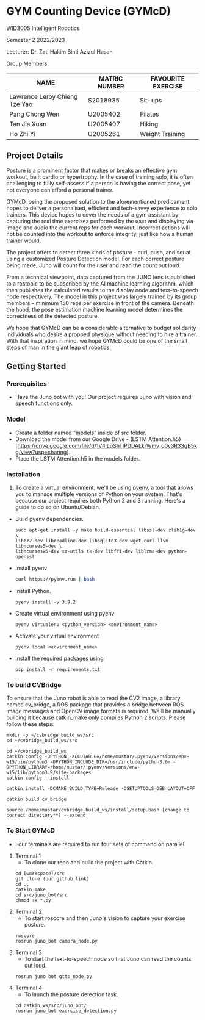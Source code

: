 
# GYM Counting Device (GYMcD)

WID3005 Intelligent Robotics

Semester 2 2022/2023

Lecturer: Dr. Zati Hakim Binti Azizul Hasan

Group Members: 

| NAME                           | MATRIC NUMBER  | FAVOURITE EXERCISE  |
|--------------------------------|----------------|---------------------|
| Lawrence Leroy Chieng Tze Yao  | S2018935       | Sit-ups             |
| Pang Chong Wen                 | U2005402       | Pilates             |
| Tan Jia Xuan                   | U2005407       | Hiking              |
| Ho Zhi Yi                      | U2005261       | Weight Training     |

## Project Details 

Posture is a prominent factor that makes or breaks an effective gym workout, be it cardio or hypertrophy. In the case of training solo, it is often challenging to fully self-assess if a person is having the correct pose, yet not everyone can afford a personal trainer.

GYMcD, being the proposed solution to the aforementioned predicament, hopes to deliver a personalised, efficient and tech-savvy experience to solo trainers. This device hopes to cover the needs of a gym assistant by capturing the real time exercises performed by the user and displaying via image and audio the current reps for each workout. Incorrect actions will not be counted into the workout to enforce integrity, just like how a human trainer would. 

The project offers to detect three kinds of posture - curl, push, and squat using a customized Posture Detection model. For each correct posture being made, Juno will count for the user and read the count out loud.

From a technical viewpoint, data captured from the JUNO lens is published to a rostopic to be subscribed by the AI machine learning algorithm, which then publishes the calculated results to the display node and text-to-speech node respectively. The model in this project was largely trained by its group members – minimum 150 reps per exercise in front of the camera. Beneath the hood, the pose estimation machine learning model determines the correctness of the detected posture.   

We hope that GYMcD can be a considerable alternative to budget solidarity individuals who desire a propped physique without needing to hire a trainer. With that inspiration in mind, we hope GYMcD could be one of the small steps of man in the giant leap of robotics.

## Getting Started

### Prerequisites
- Have the Juno bot with you! Our project requires Juno with vision and speech functions only.

### Model
- Create a folder named "models" inside of src folder.
- Download the model from our Google Drive - (LSTM Attention.h5)[https://drive.google.com/file/d/1V4iLpShTlPDDALkrWmv_q0v3R33gB5kg/view?usp=sharing].
- Place the LSTM Attention.h5 in the models folder.

### Installation 

1. To create a virtual environment, we'll be using [pyenv](https://github.com/pyenv/pyenv), a tool that allows you to manage multiple versions of Python on your system. That's because our project requires both Python 2 and 3 running. Here's a guide to do so on Ubuntu/Debian.
- Build pyenv dependencies.
    ```shell
    sudo apt-get install -y make build-essential libssl-dev zlib1g-dev \
    libbz2-dev libreadline-dev libsqlite3-dev wget curl llvm libncurses5-dev \
    libncursesw5-dev xz-utils tk-dev libffi-dev liblzma-dev python-openssl
    ```
- Install pyenv
    ```bash
    curl https://pyenv.run | bash
    ```
- Install Python.
    ```shell
    pyenv install -v 3.9.2
    ```
- Create virtual environment using pyenv
    ```shell
    pyenv virtualenv <python_version> <environment_name>
    ```
- Activate your virtual environment
    ```shell
    pyenv local <environment_name>
    ```
- Install the required packages using 
    ```shell
    pip install -r requirements.txt
    ```

### To build CVBridge 
To ensure that the Juno robot is able to read the CV2 image, a library named cv_bridge, a ROS package that provides a bridge between ROS image messages and OpenCV image formats is required. We'll be manually building it because catkin_make only compiles Python 2 scripts. Please follow these steps: 
```shell
mkdir -p ~/cvbridge_build_ws/src
cd ~/cvbridge_build_ws/src

cd ~/cvbridge_build_ws
catkin config -DPYTHON_EXECUTABLE=/home/mustar/.pyenv/versions/env-w15/bin/python3 -DPYTHON_INCLUDE_DIR=/usr/include/python3.6m -DPYTHON_LIBRARY=/home/mustar/.pyenv/versions/env-w15/lib/python3.9/site-packages
catkin config --install

catkin install -DCMAKE_BUILD_TYPE=Release -DSETUPTOOLS_DEB_LAYOUT=OFF

catkin build cv_bridge

source /home/mustar/cvbridge_build_ws/install/setup.bash [change to correct directory**] --extend
```

### To Start GYMcD

- Four terminals are required to run four sets of command on parallel. 

1. Terminal 1
    - To clone our repo and build the project with Catkin.
    ```shell
    cd [workspace]/src
    git clone (our github link)
    cd ..
    catkin_make
    cd src/juno_bot/src
    chmod +x *.py
    ```
2. Terminal 2
    - To start roscore and then Juno's vision to capture your exercise posture.
    ```shell
    roscore
    rosrun juno_bot camera_node.py 
    ```
3. Terminal 3
    - To start the text-to-speech node so that Juno can read the counts out loud.
    ```shell
    rosrun juno_bot gtts_node.py
    ```
4. Terminal 4
    - To launch the posture detection task.
    ```shell
    cd catkin_ws/src/juno_bot/
    rosrun juno_bot exercise_detection.py 
    ```
